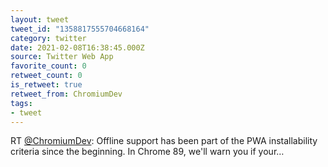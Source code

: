 ```yaml
---
layout: tweet
tweet_id: "1358817555704668164"
category: twitter
date: 2021-02-08T16:38:45.000Z
source: Twitter Web App
favorite_count: 0
retweet_count: 0
is_retweet: true
retweet_from: ChromiumDev
tags:
- tweet
---
```


RT [@ChromiumDev](https://twitter.com/@ChromiumDev): Offline support has been part of the PWA installability criteria since the beginning. In Chrome 89, we'll warn you if your…
